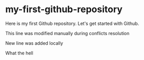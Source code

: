 # my-first-github-repository

Here is my first Github repository. Let's get started with Github.

This line was modified manually during conflicts resolution

New line was added locally

What the hell

